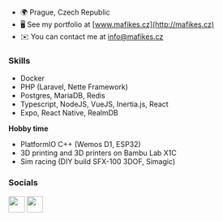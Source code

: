 *   🌍  Prague, Czech Republic
*   🖥️  See my portfolio at [www.mafikes.cz](http://mafikes.cz)
*   ✉️   You can contact me at [info@mafikes.cz](mailto:info@mafikes.cz)

### Skills 
- Docker 
- PHP (Laravel, Nette Framework)
- Postgres, MariaDB, Redis
- Typescript, NodeJS, VueJS, Inertia.js, React
- Expo, React Native, RealmDB

**Hobby time**
- PlatformIO C++ (Wemos D1, ESP32)
- 3D printing and 3D printers on Bambu Lab X1C
- Sim racing (DIY build SFX-100 3DOF, Simagic)

### Socials
                  
<a href="https://www.linkedin.com/in//martin-antoš-9a16a646/" target="_blank" rel="noreferrer"><img src="https://raw.githubusercontent.com/danielcranney/readme-generator/main/public/icons/socials/linkedin.svg" width="32" height="32" /></a> <a href="https://www.twitter.com/mafikes" target="_blank" rel="noreferrer"><img src="https://raw.githubusercontent.com/danielcranney/readme-generator/main/public/icons/socials/twitter.svg" width="32" height="32" /></a></p>
